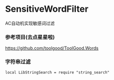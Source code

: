 # SensitiveWordFilter
AC自动机实现敏感词过滤

### 参考项目(去点星星啦)
https://github.com/toolgood/ToolGood.Words

### 字符串过滤
```
local LibStringSearch = require "string_search"
```
